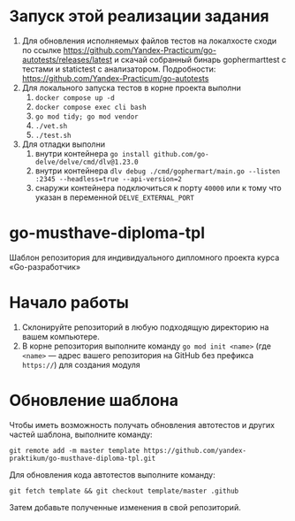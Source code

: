# Запуск этой реализации задания

1. Для обновления исполняемых файлов тестов на локалхосте сходи по ссылке https://github.com/Yandex-Practicum/go-autotests/releases/latest и скачай собранный бинарь
gophermarttest с тестами и statictest с анализатором.
Подробности: https://github.com/Yandex-Practicum/go-autotests
1. Для локального запуска тестов в корне проекта выполни
   1. `docker compose up -d`
   1. `docker compose exec cli bash`
   1. `go mod tidy; go mod vendor`
   1. `./vet.sh`
   1. `./test.sh`
1. Для отладки выполни
   1. внутри контейнера `go install github.com/go-delve/delve/cmd/dlv@1.23.0`
   1. внутри контейнера `dlv debug ./cmd/gophermart/main.go --listen :2345 --headless=true --api-version=2`
   1. снаружи контейнера подключиться к порту `40000` или к тому что указан в переменной `DELVE_EXTERNAL_PORT`

# go-musthave-diploma-tpl

Шаблон репозитория для индивидуального дипломного проекта курса «Go-разработчик»

# Начало работы

1. Склонируйте репозиторий в любую подходящую директорию на вашем компьютере.
2. В корне репозитория выполните команду `go mod init <name>` (где `<name>` — адрес вашего репозитория на GitHub без
   префикса `https://`) для создания модуля

# Обновление шаблона

Чтобы иметь возможность получать обновления автотестов и других частей шаблона, выполните команду:

```
git remote add -m master template https://github.com/yandex-praktikum/go-musthave-diploma-tpl.git
```

Для обновления кода автотестов выполните команду:

```
git fetch template && git checkout template/master .github
```

Затем добавьте полученные изменения в свой репозиторий.
